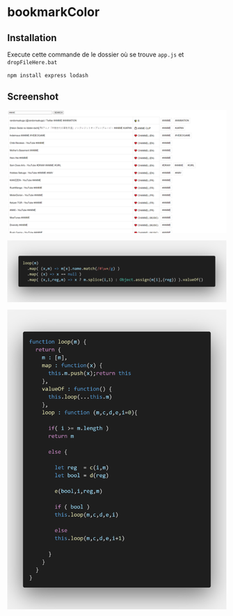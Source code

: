 # bookmarkColor

## Installation

Execute cette commande de le dossier où se trouve `app.js` et `dropFileHere.bat`

    npm install express lodash

## Screenshot

![](https://github.com/nemo6/bookmarkColor/blob/main/c0.png)

![](https://github.com/nemo6/bookmarkColor/blob/main/c1.png)

![](https://github.com/nemo6/bookmarkColor/blob/main/c2.png)
